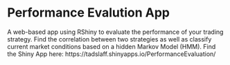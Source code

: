 <h1>Performance Evalution App</h1>

<p> A web-based app using RShiny to evaluate the performance of your trading strategy.
Find the correlation between two strategies as well as classify current market
conditions based on a hidden Markov Model (HMM).
Find the Shiny App here: https://tadslaff.shinyapps.io/PerformanceEvaluation/
</p>
